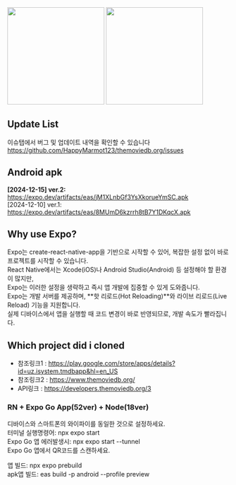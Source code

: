 <img src="https://github.com/user-attachments/assets/af1ad5f0-3b53-4354-9c47-e087f2f1ff0d" width="220" />
<img src="https://github.com/user-attachments/assets/7b2aaa29-775b-4ae8-8131-a0a572e0dc3e" width="220" />

## Update List  
이슈탭에서 버그 및 업데이트 내역을 확인할 수 있습니다
https://github.com/HappyMarmot123/themoviedb.org/issues

## Android apk    
**[2024-12-15] ver.2:** https://expo.dev/artifacts/eas/jM1XLnbGf3YsXkorueYmSC.apk  
[2024-12-10] ver.1: https://expo.dev/artifacts/eas/8MUmD6kzrrh8tB7Y1DKqcX.apk

## Why use Expo?

Expo는 create-react-native-app을 기반으로 시작할 수 있어, 복잡한 설정 없이 바로 프로젝트를 시작할 수 있습니다.  
React Native에서는 Xcode(iOS)나 Android Studio(Android) 등 설정해야 할 환경이 많지만,  
Expo는 이러한 설정을 생략하고 즉시 앱 개발에 집중할 수 있게 도와줍니다.  
Expo는 개발 서버를 제공하며, **핫 리로드(Hot Reloading)**와 라이브 리로드(Live Reload) 기능을 지원합니다.  
실제 디바이스에서 앱을 실행할 때 코드 변경이 바로 반영되므로, 개발 속도가 빨라집니다.

## Which project did i cloned

- 참조링크1 : https://play.google.com/store/apps/details?id=uz.isystem.tmdbapp&hl=en_US
- 참조링크2 : https://www.themoviedb.org/
- API링크 : https://developers.themoviedb.org/3      

### RN + Expo Go App(52ver) + Node(18ver)

디바이스와 스마트폰의 와이파이를 동일한 것으로 설정하세요.  
터미널 실행명령어: npx expo start  
Expo Go 앱 에러발생시: npx expo start --tunnel  
Expo Go 앱에서 QR코드를 스캔하세요.

앱 빌드: npx expo prebuild      
apk앱 빌드: eas build -p android --profile preview      
